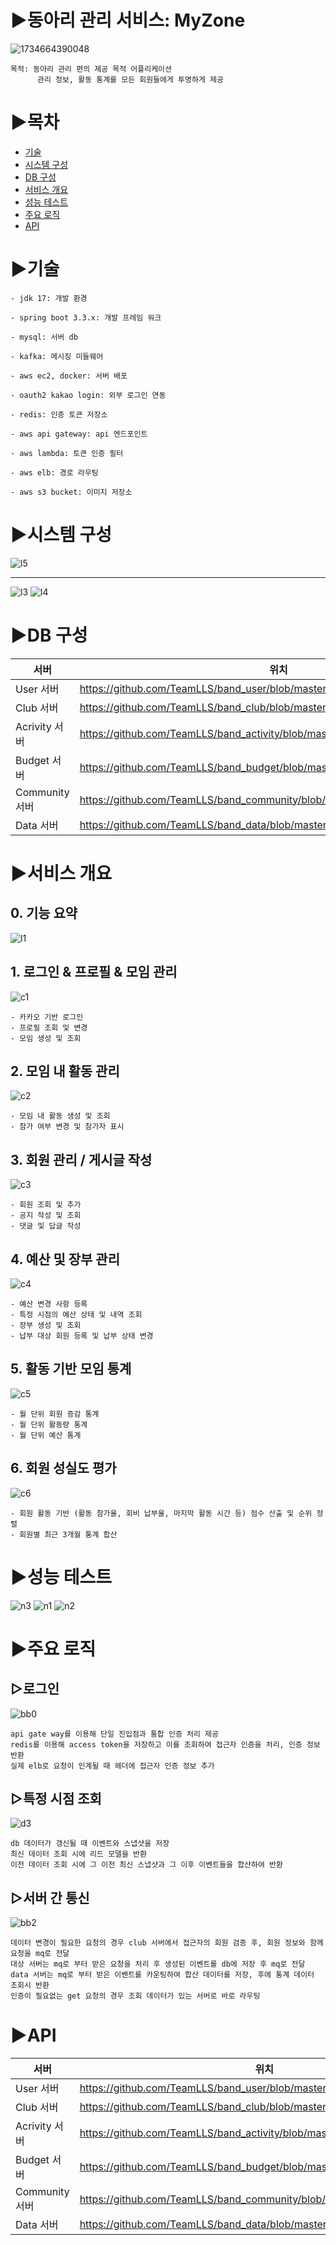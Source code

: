 # ▶동아리 관리 서비스: MyZone
![1734664390048](https://github.com/user-attachments/assets/4cff46a7-13a2-410c-a65c-7a3ce7e287ab)

```
목적: 동아리 관리 편의 제공 목적 어플리케이션
      관리 정보, 활동 통계를 모든 회원들에게 투명하게 제공
```

# ▶목차 
- [기술](#기술)
- [시스템 구성](#시스템-구성)
- [DB 구성](#DB-구성)
- [서비스 개요](#서비스-개요)
- [성능 테스트](#성능-테스트)
- [주요 로직](#주요-로직)
- [API](#API)


# ▶기술
```
- jdk 17: 개발 환경

- spring boot 3.3.x: 개발 프레임 워크

- mysql: 서버 db

- kafka: 메시징 미들웨어 

- aws ec2, docker: 서버 배포 

- oauth2 kakao login: 외부 로그인 연동  

- redis: 인증 토큰 저장소

- aws api gateway: api 엔드포인트

- aws lambda: 토큰 인증 필터 

- aws elb: 경로 라우팅 

- aws s3 bucket: 이미지 저장소
```

# ▶시스템 구성
![l5](https://github.com/user-attachments/assets/d75e3e2c-9008-40be-ab35-7671e3d14114)

---------------------------------------------------------------------------------------------

![l3](https://github.com/user-attachments/assets/08042ac0-bc15-45bf-b23f-6c3c856a85aa)
![l4](https://github.com/user-attachments/assets/385be931-ad18-4852-9ba8-61150942416d)

# ▶DB 구성
| 서버 | 위치 |
|------|------|
| User 서버 | https://github.com/TeamLLS/band_user/blob/master/documents/structure.md |
| Club 서버 | https://github.com/TeamLLS/band_club/blob/master/documents/structure.md |
| Acrivity 서버 | https://github.com/TeamLLS/band_activity/blob/master/documents/strucutre.md |
| Budget 서버 | https://github.com/TeamLLS/band_budget/blob/master/documents/structure.md |
| Community 서버 | https://github.com/TeamLLS/band_community/blob/master/documents/structure.md |
| Data 서버 | https://github.com/TeamLLS/band_data/blob/master/documents/structure.md |


# ▶서비스 개요 
## 0. 기능 요약
![l1](https://github.com/user-attachments/assets/138596d8-4d9a-4aab-87e9-ac56282a5e73)

## 1. 로그인 & 프로필 & 모임 관리
![c1](https://github.com/user-attachments/assets/227f2626-dc59-4ed0-9eb2-9290865b605e)

```
- 카카오 기반 로그인
- 프로필 조회 및 변경
- 모임 생성 및 조회 
```

## 2. 모임 내 활동 관리
![c2](https://github.com/user-attachments/assets/cabcfe08-40e9-4305-bca5-ee496c149ebf)
```
- 모임 내 활동 생성 및 조회
- 참가 여부 변경 및 참가자 표시
```

## 3. 회원 관리 / 게시글 작성
![c3](https://github.com/user-attachments/assets/996a4ee8-2f00-4b25-98ff-a60acddad110)
```
- 회원 조회 및 추가
- 공지 작성 및 조회
- 댓글 및 답글 작성
```

## 4. 예산 및 장부 관리 
![c4](https://github.com/user-attachments/assets/603fd0c9-31f8-489f-94f5-42a58738981f)
```
- 예산 변경 사항 등록
- 특정 시점의 예산 상태 및 내역 조회
- 장부 생성 및 조회
- 납부 대상 회원 등록 및 납부 상태 변경
```

## 5. 활동 기반 모임 통계  
![c5](https://github.com/user-attachments/assets/46bc6f51-c74b-4570-83b8-0a3151b2cec0)
```
- 월 단위 회원 증감 통계
- 월 단위 활동량 통계
- 월 단위 예산 통계 
```

## 6. 회원 성실도 평가 
![c6](https://github.com/user-attachments/assets/656d5935-c3bd-4522-9a68-b284d2e73be2)
```
- 회원 활동 기반 (활동 참가율, 회비 납부율, 마지막 활동 시간 등) 점수 산출 및 순위 정렬
- 회원별 최근 3개월 통계 합산
```

# ▶성능 테스트
![n3](https://github.com/user-attachments/assets/1b8c3e67-a6ab-48a6-b0ce-c364909990bf)
![n1](https://github.com/user-attachments/assets/585e577c-29e2-4651-8262-c01195f6bfb3)
![n2](https://github.com/user-attachments/assets/f09111a8-d5e5-4e16-9756-a5e1acd8d0d6)

# ▶주요 로직

## ▷로그인
![bb0](https://github.com/user-attachments/assets/df402ed4-66fc-4d30-b45c-fb2c62eca507)
```
api gate way를 이용해 단일 진입점과 통합 인증 처리 제공
redis를 이용해 access token을 저장하고 이를 조회하여 접근자 인증을 처리, 인증 정보 반환
실제 elb로 요청이 인계될 때 헤더에 접근자 인증 정보 추가
```

## ▷특정 시점 조회
![d3](https://github.com/user-attachments/assets/bafef5c6-bc3a-4cf8-a99f-26d7e87b9147)
```
db 데이터가 갱신될 때 이벤트와 스냅샷을 저장 
최신 데이터 조회 시에 리드 모델을 반환
이전 데이터 조회 시에 그 이전 최신 스냅샷과 그 이후 이벤트들을 합산하여 반환 
```

## ▷서버 간 통신
![bb2](https://github.com/user-attachments/assets/97b62b88-2f2d-477f-a2e0-c81f263711df)
```
데이터 변경이 필요한 요청의 경우 club 서버에서 접근자의 회원 검증 후, 회원 정보와 함께 요청을 mq로 전달
대상 서버는 mq로 부터 받은 요청을 처리 후 생성된 이벤트를 db에 저장 후 mq로 전달
data 서버는 mq로 부터 받은 이벤트를 카운팅하여 합산 데이터를 저장, 후에 통계 데이터 조회시 반환
인증이 필요없는 get 요청의 경우 조회 데이터가 있는 서버로 바로 라우팅  
```


# ▶API
| 서버 | 위치 |
|------|------|
| User 서버 | https://github.com/TeamLLS/band_user/blob/master/documents/api.md |
| Club 서버 | https://github.com/TeamLLS/band_club/blob/master/documents/api.md |
| Acrivity 서버 | https://github.com/TeamLLS/band_activity/blob/master/documents/api.md |
| Budget 서버 | https://github.com/TeamLLS/band_budget/blob/master/documents/api.md |
| Community 서버 | https://github.com/TeamLLS/band_community/blob/master/documents/api.md |
| Data 서버 | https://github.com/TeamLLS/band_data/blob/master/documents/api.md |


